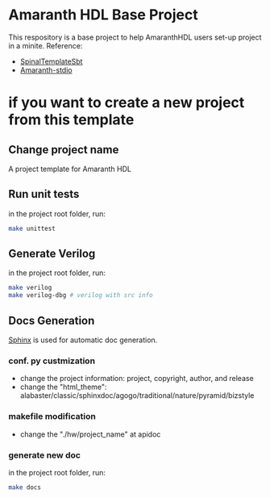 # Amaranth HDL Base Project
This respository is a base project to help AmaranthHDL users set-up project in a minite.
Reference:
 - [SpinalTemplateSbt](https://github.com/SpinalHDL/SpinalTemplateSbt)
 - [Amaranth-stdio](https://github.com/amaranth-lang/amaranth-stdio)

# if you want to create a new project from this template
## Change project name
A project template for Amaranth HDL

## Run unit tests
in the project root folder, run:
```sh
make unittest
```
## Generate Verilog
in the project root folder, run:
```sh
make verilog
make verilog-dbg # verilog with src info
```
## Docs Generation
[Sphinx](https://www.sphinx-doc.org/en/master/index.html) is used for automatic doc generation.

### conf. py custmization
 - change the project information: project, copyright, author, and release
 - change the "html_theme": alabaster/classic/sphinxdoc/agogo/traditional/nature/pyramid/bizstyle
### makefile modification
 - change the "./hw/project_name" at apidoc
### generate new doc
in the project root folder, run:
```sh
make docs
```
